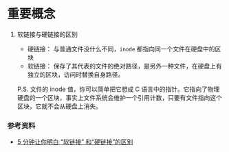 # 重要概念

1. 软链接与硬链接的区别

   - 硬链接： 与普通文件没什么不同，`inode` 都指向同一个文件在硬盘中的区块
   - 软链接： 保存了其代表的文件的绝对路径，是另外一种文件，在硬盘上有独立的区块，访问时替换自身路径。

   P.S. 文件的 inode 值，你可以简单把它想成 C 语言中的指针。它指向了物理硬盘的一个区块，事实上文件系统会维护一个引用计数，只要有文件指向这个区块，它就不会从硬盘上消失。

### 参考资料

- [5 分钟让你明白 “软链接” 和“硬链接”的区别](https://juejin.cn/post/6844903438560526343?searchId=202309181014423F3397E2A52A67B9C454)
